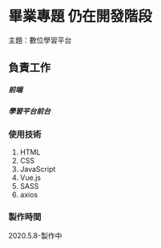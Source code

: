 # 畢業專題 仍在開發階段
主題：數位學習平台

## 負責工作
##### 前端
##### 學習平台前台

### 使用技術
1. HTML
2. CSS
3. JavaScript
4. Vue.js
5. SASS
6. axios

### 製作時間
2020.5.8-製作中

<!-- # story-panda

## Project setup
```
npm install
```

### Compiles and hot-reloads for development
```
npm run serve
```

### Compiles and minifies for production
```
npm run build
```

### Lints and fixes files
```
npm run lint
```

### Customize configuration
See [Configuration Reference](https://cli.vuejs.org/config/). -->
